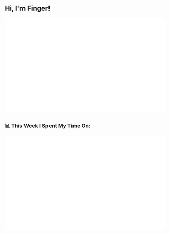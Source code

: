 <h2> Hi, I'm Finger!</h2>

<img align="right" src="https://raw.githubusercontent.com/spianmo/github-stats/master/generated/overview.svg#gh-light-mode-only">

<!-- <img align="right" height="160em" src="https://github-readme-stats-eight-theta.vercel.app/api/top-langs/?username=spianmo&layout=compact&langs_count=8&theme=algolia"/>	 -->
	
```go
package main

type Me struct {
	Name   string
	Job    string
	Code   string
	Skills string
}

func main() {
	me := &Me{
		Name:   "Finger",
		Job:    "Client-side Engineer",
		Code:   "Java and C++ and Others",
		Skills: "Android Security NLP ^o^",
	}
	_ = me
}
```


<h3>📊 This Week I Spent My Time On:</h3>
<img align='right' src="https://raw.githubusercontent.com/spianmo/github-stats/master/generated/languages.svg#gh-light-mode-only">

<!--START_SECTION:waka-->

```txt
Java                   21 hrs 8 mins   ██████████████▓░░░░░░░░░░   58.80 %
XML                    9 hrs 51 mins   ███████░░░░░░░░░░░░░░░░░░   27.39 %
C++                    1 hr 44 mins    █▒░░░░░░░░░░░░░░░░░░░░░░░   04.86 %
CMake                  1 hr 1 min      ▓░░░░░░░░░░░░░░░░░░░░░░░░   02.85 %
Properties             37 mins         ▒░░░░░░░░░░░░░░░░░░░░░░░░   01.74 %
```

<!--END_SECTION:waka-->
